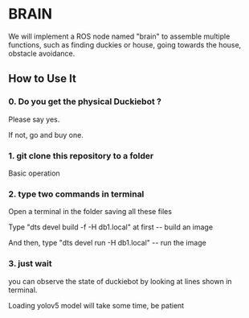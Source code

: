 # BRAIN

We will implement a ROS node named "brain" to assemble multiple functions, such as finding duckies or house, going towards the house, obstacle avoidance.

## How to Use It

### 0. Do you get the physical Duckiebot ?

Please say yes.

If not, go and buy one. 

### 1. git clone this repository to a folder

Basic operation

### 2. type two commands in terminal

Open a terminal in the folder saving all these files

Type "dts devel build -f -H db1.local" at first -- build an image 

And then, type "dts devel run -H db1.local"  -- run the image

### 3. just wait

you can observe the state of duckiebot by looking at lines shown in terminal.

Loading yolov5 model will take some time, be patient
